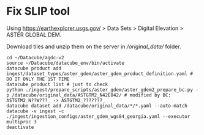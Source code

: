 # Fix SLIP tool
Using https://earthexplorer.usgs.gov/ > Data Sets > Digital Elevation > ASTER GLOBAL DEM.

Download tiles and unzip them on the server in */original_data/* folder.
```
cd ~/Datacube/agdc-v2
source ~/Datacube/datacube_env/bin/activate
datacube product add ingest/dataset_types/aster_gdem/aster_gdem_product_definition.yaml # DO IT ONLY THE 1ST TIME
datacube product list # just to check
python ./ingest/prepare_scripts/aster_gdem/aster_gdem2_prepare_bc.py -p /datacube/original_data/ASTGTM2_N42E042/ # modified by BC: ASTGTM2_N??W???_ -> ASTGTM2_???????_
datacube dataset add /datacube/original_data/*/*.yaml --auto-match
datacube -v ingest -c ./ingest/ingestion_configs/aster_gdem_wgs84_georgia.yaml --executor multiproc 3
deactivate
```
